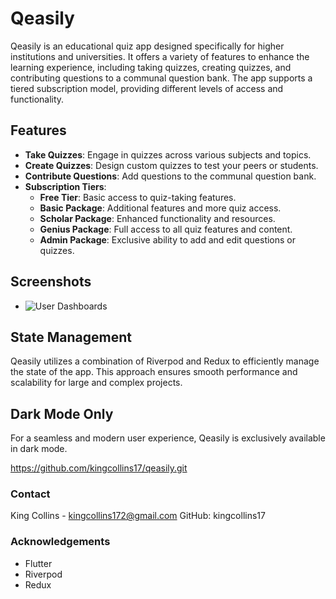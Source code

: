 # Qeasily

Qeasily is an educational quiz app designed specifically for higher institutions and universities. It offers a variety of features to enhance the learning experience, including taking quizzes, creating quizzes, and contributing questions to a communal question bank. The app supports a tiered subscription model, providing different levels of access and functionality.

## Features

- **Take Quizzes**: Engage in quizzes across various subjects and topics.
- **Create Quizzes**: Design custom quizzes to test your peers or students.
- **Contribute Questions**: Add questions to the communal question bank.
- **Subscription Tiers**:
  - **Free Tier**: Basic access to quiz-taking features.
  - **Basic Package**: Additional features and more quiz access.
  - **Scholar Package**: Enhanced functionality and resources.
  - **Genius Package**: Full access to all quiz features and content.
  - **Admin Package**: Exclusive ability to add and edit questions or quizzes.

## Screenshots
- ![User Dashboards](https://drive.google.com/uc?export=view&id=1-yfKkORF2mNsASpbNduj_rMBd5_xXq0A)


## State Management

Qeasily utilizes a combination of Riverpod and Redux to efficiently manage the state of the app. This approach ensures smooth performance and scalability for large and complex projects.

## Dark Mode Only

For a seamless and modern user experience, Qeasily is exclusively available in dark mode.


https://github.com/kingcollins17/qeasily.git

### Contact
King Collins - kingcollins172@gmail.com
GitHub: kingcollins17

### Acknowledgements
- Flutter
- Riverpod
- Redux